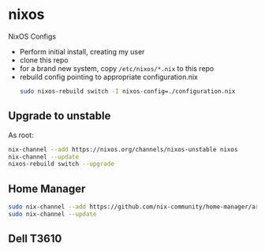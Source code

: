 # nixos
NixOS Configs

- Perform initial install, creating my user
- clone this repo
- for a brand new system, copy `/etc/nixos/*.nix` to this repo
- rebuild config pointing to appropriate configuration.nix
  ```sh
  sudo nixos-rebuild switch -I nixos-config=./configuration.nix
  ```

## Upgrade to unstable

As root:
```sh
nix-channel --add https://nixos.org/channels/nixos-unstable nixos
nix-channel --update
nixos-rebuild switch --upgrade
```

## Home Manager

```sh
sudo nix-channel --add https://github.com/nix-community/home-manager/archive/master.tar.gz home-manager
sudo nix-channel --update
```

## Dell T3610


